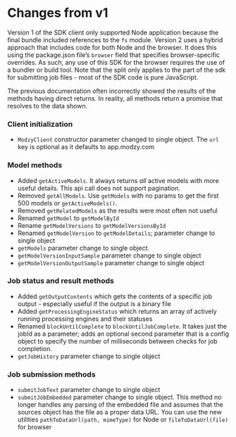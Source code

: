 # Changes from v1

Version 1 of the SDK client only supported Node application because the final bundle included references to the `fs` module. Version 2 uses a hybrid approach that includes code for both Node and the browser. It does this using the package.json file’s `browser` field that specifies browser-specific overrides. As such, any use of this SDK for the browser requires the use of a bundler or build tool. Note that the split only applies to the part of the sdk for submitting job files - most of the SDK code is pure JavaScript.

The previous documentation often incorrectly showed the results of the methods having direct returns. In reality, all methods return a promise that resolves to the data shown.

### Client initialization

- `ModzyClient` constructor parameter changed to single object. The `url` key is optional as it defaults to app.modzy.com

### Model methods

- Added `getActiveModels`. It always returns _all_ active models with more useful details. This api call does not support pagination.
- Removed `getAllModels`. Use `getModels` with no params to get the first 500 models or `getActiveModels()`.
- Removed `getRelatedModels` as the results were most often not useful
- Renamed `getModel` to `getModelById`
- Rename `getModelVersions` to `getModelVersionsById`
- Renamed `getModelVersion` to `getModelDetails`; parameter change to single object
- `getModels` parameter change to single object.
- `getModelVersionInputSample` parameter change to single object
- `getModelVersionOutputSample` parameter change to single object

### Job status and result methods

- Added `getOutputContents` which gets the contents of a specific job output - especially useful if the output is a binary file
- Added `getProcessingEngineStatus` which returns an array of actively running processing engines and their statuses
- Renamed `blockUntilComplete` to `blockUntilJobComplete`. It takes just the jobId as a parameter; adds an optional second parameter that is a config object to specify the number of milliseconds between checks for job completion.
- `getJobHistory` parameter change to single object

### Job submission methods

- `submitJobText` parameter change to single object
- `submitJobEmbedded` parameter change to single object. This method no longer handles any parsing of the embedded file and assumes that the sources object has the file as a proper data URL. You can use the new utilities `pathToDataUrl(path, mimeType)` for Node or `fileToDataUrl(file)` for browser 